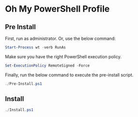 # Oh My PowerShell Profile

## Pre Install

First, run as administrator. Or, use the below command:

```powershell
Start-Process wt -verb RunAs
```

Make sure you have the right PowerShell execution policy.

```powershell
Set-ExecutionPolicy RemoteSigned -Force
```

Finally, run the below command to execute the pre-install script.

```powershell
./Pre-Install.ps1
```

## Install

```powershell
./Install.ps1
```
